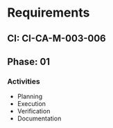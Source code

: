 # Requirements

## CI: CI-CA-M-003-006
## Phase: 01

### Activities
- Planning
- Execution
- Verification
- Documentation

